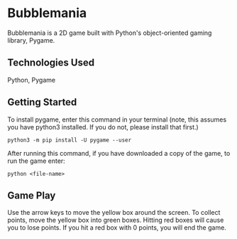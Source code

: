 # Bubblemania
Bubblemania is a 2D game built with Python's object-oriented gaming library, Pygame.

## Technologies Used
Python, Pygame

## Getting Started
To install pygame, enter this command in your terminal (note, this assumes you have python3 installed. If you do not, please install that first.)


`python3 -m pip install -U pygame --user`

After running this command, if you have downloaded a copy of the game, to run the game enter:


`python <file-name>`

## Game Play

Use the arrow keys to move the yellow box around the screen. To collect points, move the yellow box into green boxes. Hitting red boxes will cause you to lose points.
If you hit a red box with 0 points, you will end the game. 
